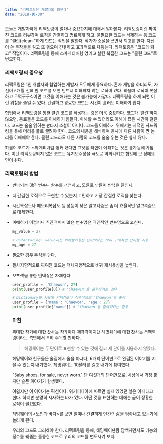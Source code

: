 ```yaml
---
title: "리팩토링은 개발자의 의무다"
date: "2018-10-30"
---
```


오늘은 개발자에게 리팩토링이 얼마나 중요한지에 대해서 알아본다. 리팩토링이란 짜여진 코드를 리뷰하며 로직을 간결하고 명료하게 하고, 불필요한 코드는 삭제하는 등 코드를 "클린(clean)"하게 만드는 작업을 말한다. 작가가 소설을 쓰면서 퇴고를 한다. 자신이 쓴 문장들을 읽고 또 읽으며 간결하고 효과적으로 다듬는다. 리팩토링은 "코드의 퇴고" 작업이다. 리팩토링을 통해 스파게티처럼 엉키고 설킨 복잡한 코드는 "클린 코드"로 변모한다.


### 리팩토링의 중요성
리팩토링은 1인 개발자와 협업하는 개발자 모두에게 중요하다. 혼자 개발을 하더라도, 자신이 6개월 전에 짠 코드를 보면 반드시 이해되지 않는 로직이 있다. 하물며 로직이 복잡하고 주먹구구식이면 그것을 이해하는 것은 불가능에 가깝다. 리팩토링을 하게 되면 이런 위험을 줄일 수 있다. 간결하고 명료한 코드는 시간이 흘러도 이해하기 쉽다.

협업에서 리팩토링을 통한 클린 코드를 작성하는 것은 더욱 중요하다. 코드가 '클린'하지 않으면, 동료들은 코드를 이해하기 힘들다. 이해할 수 있더라도 이해에 많은 시간이 걸린다. 코드는 술술 읽히는 판타지 소설이 아니다. 코드를 이해하기 위해서는 지적인 하드워킹을 통해 머리를 풀로 굴려야 한다. 코드의 내용을 해석하며 동시에 다른 사람이 짠 논리를 이해해야 한다. 클린 코드라도 다른 사람의 코드를 술술 읽는 것은 쉽지 않다.

하물며 코드가 스파게티처럼 엉켜 있다면 그것을 타인이 이해하는 것은 불가능에 가깝다. 이런 리팩토링되지 않은 코드는 유지보수성을 극도로 악화시키고 협업에 큰 장애요인이 된다.


### 리팩토링의 방법
- 반복되는 것은 변수나 함수를 선언하고, 모듈로 만들어 반복을 줄인다.
- 더 간결한 로직으로 구현할 수 있는지 고민하고 가장 간결한 로직을 찾는다.
- 시간복잡도나 메모리복잡도 등 성능이 낮은 알고리즘은 좀 더 효율적인 알고리즘으로 대체한다.
- 이해하기 어렵거나 직관적이지 않은 변수명은 직관적인 변수명으로 고친다.
  ```python
  my_value = 27

  # Refactoring: value라는 이해불가능한 단어보다는 보다 구체적인 단어를 사용
  my_age = 27
  ```
- 필요한 경우 주석을 단다.
- 절차지향적으로 짜여진 코드는 객체지향적으로 바꿔 재사용성을 높인다.
- 오프셋을 통한 인덱싱은 자제한다.
  ```python
  user_profile = ['Chaewon', 27]
  print(user_profile[0]) # 'Chaewon'을 출력하려는 경우

  # Dictionary를 사용해 인덱싱보다 직관적으로 'Chaewon'을 출력
  user_profile = {'name': 'Chaewon', 'age': 27}
  print(user_profile['name']) # 'Chaewon'을 출력하려는 경우
  ```

  ### 마침
  위대한 작가에 대한 찬사는 작가마다 제각각이지만 헤밍웨이에 대한 찬사는 리팩토링이라는 측면에서 특히 주목할 만하다.

  > 헤밍웨이는 두 단어로 표현할 수 있는 것에 결코 세 단어를 사용하지 않았다.

  헤밍웨이와 친구들은 술집에서 술을 마시다, 6개의 단어만으로 완결된 이야기를 지을 수 있는지 내기했다. 헤밍웨이는 10달러를 걸고 내기에 참여했다.

  "Baby shoes, for sale, never worn."
  단 여섯개의 단어만으로, 세상에서 가장 짧지만 슬픈 이야기가 탄생했다.
  
  아쉽지만 이 이야기는 픽션이다. 위키피디아에 따르면 실제 있었던 일은 아니라고 한다. 하지만 분명히 시사하는 바가 있다. 어떤 것을 표현하는 데에는 굳이 장황한 로직이 필요없다.

  헤밍웨이의 <노인과 바다>를 보면 얼마나 간결하게 인간의 삶을 담아내고 있는가에 놀라게 된다.
  
  우리의 코드도 그러해야 한다. 리팩토링을 통해, 헤밍웨이만큼 담백하면서도 기능의 정수를 꿰뚫는 훌륭한 코드로 우리의 코드를 변모시켜 보자.